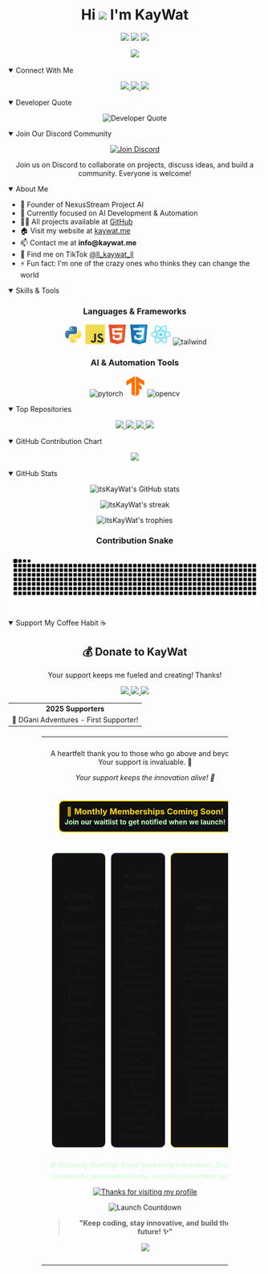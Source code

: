 <h1 align="center">Hi <img src="https://user-images.githubusercontent.com/44104676/173990923-48b66056-0bff-472a-b5bf-faab4146e950.gif" height="40"> I'm KayWat</h1>

<p align="center">
    <img src="https://img.shields.io/badge/Focus-AI%20Development-C2FFC7?style=flat" />
    <img src="https://img.shields.io/badge/Focus-Automation-CB9DF0?style=flat" />
    <img src="https://img.shields.io/badge/Focus-Web%20Development-C2FFC7?style=flat" />
</p>

<p align="center">
    <img src="https://komarev.com/ghpvc/?username=itsKayWat&label=Profile%20Views&color=000000&style=flat&labelColor=C2FFC7" />
</p>

<details open>
<summary>Connect With Me</summary>
<p align="center">
    <a href="https://www.tiktok.com/@ll_kaywat_ll">
        <img src="https://img.shields.io/badge/TikTok-000000?style=for-the-badge&logo=tiktok&logoColor=white" />
    </a>
    <a href="https://www.twitch.tv/xl_kaywat_lx">
        <img src="https://img.shields.io/badge/Twitch-9146FF?style=for-the-badge&logo=twitch&logoColor=white" />
    </a>
    <a href="https://www.fixmyapple.org">
        <img src="https://img.shields.io/badge/FixMyApple-000000?style=for-the-badge&logo=apple&logoColor=white" />
    </a>
</p>
</details>

<details open>
<summary>Developer Quote</summary>
<p align="center">
    <img src="https://readme-typing-svg.demolab.com?font=Fira+Code&duration=3000&pause=2000&color=C2FFC7&center=true&vCenter=true&random=false&width=800&lines=The+people+who+are+crazy+enough+to+think+they+can+change+the+world;are+the+ones+who+do.++-+Steve+Jobs" alt="Developer Quote"/>
</p>
</details>

<details open>
<summary>Join Our Discord Community</summary>
<p align="center">
    <a href="https://discord.gg/x5ywDpUUuR">
        <img src="https://img.shields.io/badge/Join%20Discord-7289DA?style=for-the-badge&logo=discord&logoColor=white" alt="Join Discord" />
    </a>
</p>
<p align="center">
    Join us on Discord to collaborate on projects, discuss ideas, and build a community. Everyone is welcome!
</p>
</details>

<details open>
<summary>About Me</summary>
<ul>
<li>🔭 Founder of NexusStream Project AI</li>
<li>🌱 Currently focused on AI Development & Automation</li>
<li>👨‍💻 All projects available at <a href="https://github.com/itsKayWat">GitHub</a></li>
<li>🏠 Visit my website at <a href="https://www.kaywat.me">kaywat.me</a></li>
<li>📫 Contact me at <strong>info@kaywat.me</strong></li>
<li>🎥 Find me on TikTok <a href="https://www.tiktok.com/@ll_kaywat_ll">@ll_kaywat_ll</a></li>
<li>⚡ Fun fact: I'm one of the crazy ones who thinks they can change the world</li>
</ul>
</details>

<details open>
<summary>Skills & Tools</summary>
<h3 align="center">Languages & Frameworks</h3>
<p align="center">
    <img src="https://raw.githubusercontent.com/devicons/devicon/master/icons/python/python-original.svg" alt="python" width="40" height="40"/>
    <img src="https://raw.githubusercontent.com/devicons/devicon/master/icons/javascript/javascript-original.svg" alt="javascript" width="40" height="40"/>
    <img src="https://raw.githubusercontent.com/devicons/devicon/master/icons/html5/html5-original.svg" alt="html5" width="40" height="40"/>
    <img src="https://raw.githubusercontent.com/devicons/devicon/master/icons/css3/css3-original.svg" alt="css3" width="40" height="40"/>
    <img src="https://raw.githubusercontent.com/devicons/devicon/master/icons/react/react-original.svg" alt="react" width="40" height="40"/>
    <img src="https://www.vectorlogo.zone/logos/tailwindcss/tailwindcss-icon.svg" alt="tailwind" width="40" height="40"/>
</p>

<h3 align="center">AI & Automation Tools</h3>
<p align="center">
    <img src="https://www.vectorlogo.zone/logos/pytorch/pytorch-icon.svg" alt="pytorch" width="40" height="40"/>
    <img src="https://raw.githubusercontent.com/devicons/devicon/master/icons/tensorflow/tensorflow-original.svg" alt="tensorflow" width="40" height="40"/>
    <img src="https://www.vectorlogo.zone/logos/opencv/opencv-icon.svg" alt="opencv" width="40" height="40"/>
</p>
</details>

<details open>
<summary>Top Repositories</summary>
<p align="center">
    <a href="https://github.com/itsKayWat/ChatGPT-Recipe_Studio">
        <img src="https://github-readme-stats.vercel.app/api/pin/?username=itsKayWat&repo=ChatGPT-Recipe_Studio&theme=dark&title_color=C2FFC7&icon_color=CB9DF0&text_color=ffffff&bg_color=000000" />
    </a>
    <a href="https://github.com/itsKayWat/GitSwift">
        <img src="https://github-readme-stats.vercel.app/api/pin/?username=itsKayWat&repo=GitSwift&theme=dark&title_color=C2FFC7&icon_color=CB9DF0&text_color=ffffff&bg_color=000000" />
    </a>
    <a href="https://github.com/itsKayWat/Smart_Text_Expander">
        <img src="https://github-readme-stats.vercel.app/api/pin/?username=itsKayWat&repo=Smart_Text_Expander&theme=dark&title_color=C2FFC7&icon_color=CB9DF0&text_color=ffffff&bg_color=000000" />
    </a>
    <a href="https://github.com/itsKayWat/Nexus_Ai_Streaming_Platform">
        <img src="https://github-readme-stats.vercel.app/api/pin/?username=itsKayWat&repo=Nexus_Ai_Streaming_Platform&theme=dark&title_color=C2FFC7&icon_color=CB9DF0&text_color=ffffff&bg_color=000000" />
    </a>
</p>
</details>

<details open>
<summary>GitHub Contribution Chart</summary>
<p align="center">
    <img src="https://github-readme-activity-graph.vercel.app/graph?username=itsKayWat&theme=github-compact&area=true&hide_border=true&custom_title=Contribution%20Graph&bg_color=000000&color=C2FFC7&line=CB9DF0&point=C2FFC7&area_color=CB9DF0" />
</p>
</details>

<details open>
<summary>GitHub Stats</summary>
<p align="center">
    <img src="https://github-readme-stats-git-masterrstaa-rickstaa.vercel.app/api?username=itsKayWat&show_icons=true&theme=dark&title_color=C2FFC7&icon_color=CB9DF0&text_color=ffffff&bg_color=000000" alt="itsKayWat's GitHub stats" />
</p>

<p align="center">
    <img src="https://streak-stats.demolab.com?user=itsKayWat&theme=dark&ring=C2FFC7&fire=CB9DF0&currStreakLabel=C2FFC7" alt="itsKayWat's streak"/>
</p>

<p align="center">
    <img src="https://github-profile-trophy.vercel.app/?username=itsKayWat&theme=dark&column=-1&title_color=C2FFC7&icon_color=CB9DF0&text_color=ffffff&bg_color=000000" alt="itsKayWat's trophies"/>
</p>

<h3 align="center">Contribution Snake</h3>
<p align="center">
  <img src="https://raw.githubusercontent.com/itsKayWat/itsKayWat/output/github-contribution-grid-snake.svg" alt="snake"/>
</p>
</details>

<details open>
<summary>Support My Coffee Habit ☕️</summary>
<h2 align="center">💰 Donate to KayWat</h2>
<p align="center">Your support keeps me fueled and creating! Thanks!</p>
<p align="center">
    <a href="https://www.paypal.com/donate/?hosted_button_id=J3ABMPG6MQF3L">
        <img src="https://img.shields.io/badge/Buy%20Me%20a%20Coffee-000000?style=for-the-badge&logo=buy-me-a-coffee&logoColor=white" />
    </a>
    <a href="https://www.paypal.com/donate/?hosted_button_id=J3ABMPG6MQF3L">
        <img src="https://img.shields.io/badge/Buy%20Me%20Two%20Coffees-FFDD00?style=for-the-badge&logo=buy-me-a-coffee&logoColor=black" />
    </a>
    <a href="https://www.paypal.com/donate/?hosted_button_id=J3ABMPG6MQF3L">
        <img src="https://img.shields.io/badge/Buy%20Me%20Three%20Coffees-000000?style=for-the-badge&logo=buy-me-a-coffee&logoColor=white" />
    </a>
</p>

<p align="center">
    <table align="center">
        <tr>
            <td align="center">
                <b>2025 Supporters</b>
            </td>
        </tr>
        <tr>
            <td align="center">
                🥇 DGani Adventures - First Supporter!
            </td>
        </tr>
    </table>
</p>
</details>

<div align="center" style="margin: 20px;">
    <table align="center" style="border-collapse: collapse; width: 80%;">
        <tr>
            <td align="center" style="padding: 10px;">
</div>
<p align="center">A heartfelt thank you to those who go above and beyond! Your support is invaluable. 💖</p>

<p align="center">
    <i>Your support keeps the innovation alive! 🚀</i>
</p>

<div align="center">
    <h3 style="color: #FFD700; background: #111; padding: 10px; border-radius: 10px; border: 2px solid #FFD700; display: inline-block;">
        🚀 Monthly Memberships Coming Soon! 
        <br/>
        <small style="color: #C2FFC7;">Join our waitlist to get notified when we launch!</small>
    </h3>
</div>

<table align="center" style="border-collapse: separate; border-spacing: 10px;">
    <tr>
        <td align="center" style="background: #111; padding: 15px; border-radius: 10px; border: 1px solid #C2FFC7">
            <h4>☕️ Coffee Buddy</h4>
            <strong>$5/month</strong>
            <br/><br/>
            • Special Discord Role
            <br/>
            • Supporter Badge
            <br/>
            • Monthly Updates
            <br/>
            • Community Access
            <br/>
            <br/>
            <em>Coming Soon:</em>
            <br/>
            • Basic Automation Tools
            <br/>
            • Community UGC Templates
        </td>
        <td align="center" style="background: #111; padding: 15px; border-radius: 10px; border: 1px solid #CB9DF0">
            <h4>☕️⚡ Code Partner</h4>
            <strong>$10/month</strong>
            <br/><br/>
            • All Coffee Buddy Benefits
            <br/>
            • Priority Discord Support
            <br/>
            • Private Community Access
            <br/>
            <br/>
            <em>Coming Soon:</em>
            <br/>
            • Streaming Service Discounts
            <br/>
            • Advanced Automation Suite
            <br/>
            • Digital Marketing Tools
            <br/>
            • Business Growth Resources
        </td>
        <td align="center" style="background: #111; padding: 15px; border-radius: 10px; border: 1px solid #FFD700">
            <h4>☕️👑 Premium Brew</h4>
            <strong>$25/month</strong>
            <br/><br/>
            • All Double Shot Benefits
            <br/>
            • Direct Admin Communication
            <br/>
            • VIP Discord Channel
            <br/>
            <br/>
            <em>Coming Soon:</em>
            <br/>
            • Premium Streaming Packages
            <br/>
            • Enterprise Automation Tools
            <br/>
            • Priority UGC Consulting
            <br/>
            • Custom Business Solutions
            <br/>
            • Private Dev Team Access
        </td>
    </tr>
</table>

<p align="center" style="font-style: italic; color: #C2FFC7;">
    🛠️ Currently building: Email marketing integration, Discord community, automation tools, and secure member portal
</p>

<div align="center">
<a href="#">
    <img height="120" alt="Thanks for visiting my profile" width="100%" src="https://capsule-render.vercel.app/api?type=waving&color=C2FFC7&height=120&section=header&text=Thanks%20for%20visiting!&fontSize=30&fontColor=000000&animation=twinkling"/>
</a>
<br>
<p>
    <img src="https://img.shields.io/badge/Nexus%20AI%20Launch-825%20Days-C2FFC7?style=for-the-badge&logo=clockify&logoColor=black" alt="Launch Countdown"/>
</p>
<blockquote>
<p><strong>"Keep coding, stay innovative, and build the future! ✨"</strong></p>
</blockquote>
<p align="center">
    <img src="https://capsule-render.vercel.app/api?type=waving&color=gradient&customColorList=2,12,18,20,26&height=60&section=footer"/>
</p>
</div>
